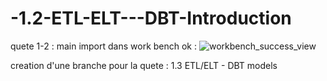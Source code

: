 # -1.2-ETL-ELT---DBT-Introduction

quete 1-2 : main 
import dans work bench ok : 
![workbench_success_view](https://github.com/user-attachments/assets/941bb0e7-d7cf-4a35-badd-dfec5fc3462d)

creation d'une branche pour la quete : 1.3 ETL/ELT - DBT models
